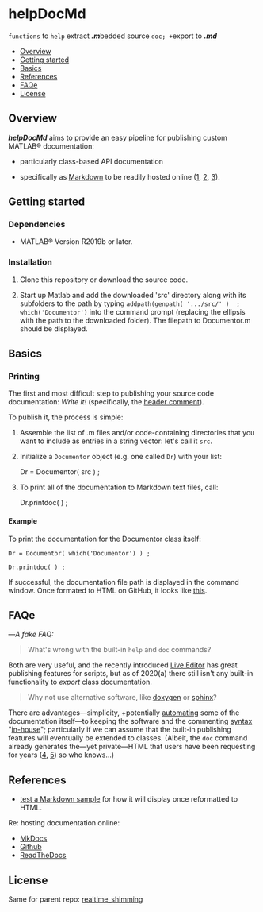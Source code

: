# helpDocMd

`functions` to `help` extract ***.m***bedded source `doc; +`export to ***.md***

- [Overview](#overview)
- [Getting started](#getting-started)
- [Basics](#basics)
- [References](#references)
- [FAQe](#faqe)
- [License](#license)

## Overview

**_helpDocMd_** aims to provide an easy pipeline for publishing custom
MATLAB&reg; documentation:

+ particularly class-based API documentation  

+ specifically as [Markdown] to be readily hosted online ([1][mkdocs], [2][github], [3][readthedocs]). 

[mkdocs]: https://www.mkdocs.org
[github]: https://pages.github.com/
[readthedocs]: https://readthedocs.org/
[Markdown]: https://daringfireball.net/projects/markdown/

## Getting started

### Dependencies

- MATLAB&reg; Version R2019b or later.

### Installation

1. Clone this repository or download the source code.

2. Start up Matlab and add the downloaded 'src' directory along with its
   subfolders to the path by typing `addpath(genpath( '.../src/' )  ;
   which('Documentor')` into the command prompt (replacing the ellipsis with
   the path to the downloaded folder). The filepath to Documentor.m should be
   displayed.

## Basics

### Printing

The first and most difficult step to publishing your source code documentation:
*Write it!* (specifically, the
[header comment](https://www.mathworks.com/help/matlab/matlab_prog/add-help-for-your-program.html)).

To publish it, the process is simple:

1. Assemble the list of .m files and/or code-containing directories that you
   want to include as entries in a string vector: let's call it `src`.

2. Initialize a `Documentor` object (e.g. one called `Dr`) with your list:  

    Dr = Documentor( src ) ;  

3. To print all of the documentation to Markdown text files, call:  

    Dr.printdoc( ) ;  

#### Example

To print the documentation for the Documentor class itself:

    Dr = Documentor( which('Documentor') ) ;

    Dr.printdoc( ) ;

If successful, the documentation file path is displayed in the command window.
Once formated to HTML on GitHub, it looks like
[this](https://github.com/neuropoly/realtime_shimming/blob/helpDocMd/helpDocMd/docs/Documentor.md).

## FAQe 

—*A fake FAQ:*

>What's wrong with the built-in `help` and `doc` commands?

Both are very useful, and the recently introduced 
[Live Editor](https://www.mathworks.com/help/matlab/matlab_prog/what-is-a-live-script-or-function.html)
has great publishing features for scripts, but as of 2020(a) there still isn't
any built-in functionality to *export* class documentation.

>Why not use alternative software, like
>[doxygen](https://github.com/simgunz/doxymatlab) or
>[sphinx](https://pypi.org/project/sphinxcontrib-matlabdomain/)?

There are advantages—simplicity, +potentially
[automating](https://www.mathworks.com/help/matlab/ref/meta.class-class.html)
some of the documentation itself—to keeping the software and the commenting
[syntax](https://www.mathworks.com/matlabcentral/answers/help/markup/)
"[in-house](https://youtu.be/LYmvsFqu8kg?t=35)"; particularly if we can assume
that the built-in publishing features will eventually be extended to classes.
(Albeit, the `doc` command already generates the—yet private—HTML that users
have been requesting for years ([4][stack1], [5][stack2]) so who knows...)

[stack1]: https://stackoverflow.com/questions/26242145/what-is-the-mathworks-way-to-generate-matlab-html-documentation
[stack2]: https://stackoverflow.com/questions/37562403/publish-matlab-class-documentation-to-html?rq=1

## References

- [test a Markdown sample](https://daringfireball.net/projects/markdown/dingus) for how it will display once reformatted to HTML.

Re: hosting documentation online:
- [MkDocs](https://www.mkdocs.org/)
- [Github](https://pages.github.com/)
- [ReadTheDocs](https://docs.readthedocs.io/en/stable/)

## License

Same for parent repo: [realtime_shimming](https://github.com/neuropoly/realtime_shimming/blob/master/LICENSE)
